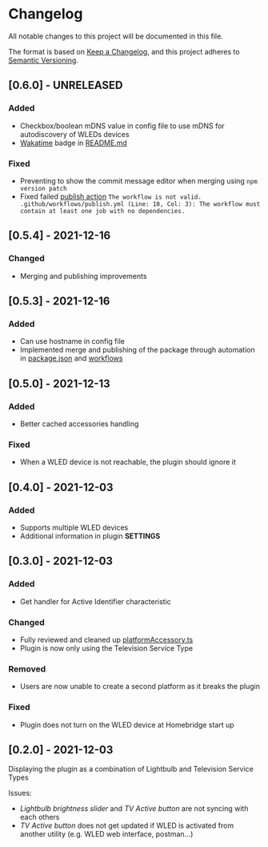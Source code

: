 # Changelog
All notable changes to this project will be documented in this file.

The format is based on [Keep a Changelog](https://keepachangelog.com/en/1.0.0/),
and this project adheres to [Semantic Versioning](https://semver.org/spec/v2.0.0.html).

## [0.6.0] - UNRELEASED

### Added
- Checkbox/boolean mDNS value in config file to use mDNS for autodiscovery of WLEDs devices
- [Wakatime](https://wakatime.com/) badge in [README.md](README.md)

### Fixed
- Preventing to show the commit message editor when merging using `npm version patch`
- Fixed failed [publish action](https://github.com/goodshort/homebridge-wled-preset/actions/runs/1585543103) `The workflow is not valid. .github/workflows/publish.yml (Line: 10, Col: 3): The workflow must contain at least one job with no dependencies.`

## [0.5.4] - 2021-12-16
### Changed
- Merging and publishing improvements

## [0.5.3] - 2021-12-16
### Added
- Can use hostname in config file
- Implemented merge and publishing of the package through automation in [package.json](package.json) and [workflows](.github/workflows/)

## [0.5.0] - 2021-12-13
### Added
- Better cached accessories handling

### Fixed
- When a WLED device is not reachable, the plugin should ignore it

## [0.4.0] - 2021-12-03
### Added
- Supports multiple WLED devices
- Additional information in plugin **SETTINGS**

## [0.3.0] - 2021-12-03
### Added
- Get handler for Active Identifier characteristic

### Changed
- Fully reviewed and cleaned up [platformAccessory.ts](src/platformAccessory.ts)
- Plugin is now only using the Television Service Type

### Removed
- Users are now unable to create a second platform as it breaks the plugin 

### Fixed
- Plugin does not turn on the WLED device at Homebridge start up

## [0.2.0] - 2021-12-03

Displaying the plugin as a combination of Lightbulb and Television Service Types

Issues:
- *Lightbulb brightness slider* and *TV Active button* are not syncing with each others
- *TV Active button* does not get updated if WLED is activated from another utility (e.g. WLED web interface, postman...)